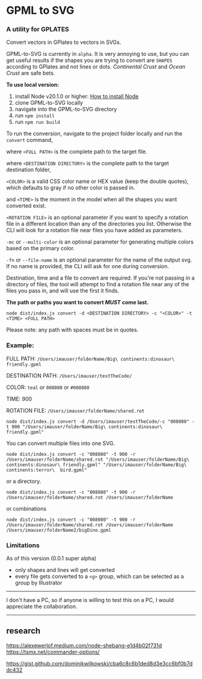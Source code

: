 # GPML to SVG
### A utility for GPLATES

Convert vectors in GPlates to vectors in SVGs.

GPML-to-SVG is currently in `alpha`. It is very annoying to use, but you can get useful results if the shapes you are trying to convert are `SHAPES` according to GPlates and not lines or dots. _Continental Crust_ and _Ocean Crust_ are safe bets.


**To use local version:**
1. install Node v20.1.0 or higher: [How to install Node](https://nodejs.org/en/learn/getting-started/how-to-install-nodejs)
2. clone GPML-to-SVG locally
3. navigate into the GPML-to-SVG directory
4. run `npm install`
5. run `npm run build`


To run the conversion, navigate to the project folder locally and run the `convert` command, 

where  `<FULL PATH>` is the complete path to the target file. 

where  `<DESTINATION DIRECTORY>` is the complete path to the target destination folder, 

`<COLOR>` is a valid CSS color name or HEX value (keep the double quotes), which defaults to gray if no other color is passed in.

and `<TIME>` is the moment in the model when all the shapes you want converted exist.

`<ROTATION FILE>` is an optional parameter if you want to specify a rotation file in a different location than any of the directories you list. Otherwise the CLI will look for a rotation file near files you have added as parameters. 

`-mc` or `--multi-color` is an optional parameter for generating multiple colors based on the primary color.

`-fn` or `--file-name` is an optional parameter for the name of the output svg. If no name is provided, the CLI will ask for one during conversion.

Destination, time and a file to convert are required. If you're not passing in a directory of files, the tool will attempt to find a rotation file near any of the files you pass in, and will use the first it finds.

**The path or paths you want to convert *MUST* come last.**

`node dist/index.js convert -d <DESTINATION DIRECTORY> -c "<COLOR>" -t <TIME> <FULL PATH>`

Please note: any path with spaces must be in quotes.

### Example:
FULL PATH: `/Users/imauser/folderName/Big\ continents:dinosaur\ friendly.gpml`

DESTINATION PATH: `/Users/imauser/testTheCode/`

COLOR: `teal` or `008080` or `#008080`

TIME: 900

ROTATION FILE: `/Users/imauser/folderName/shared.rot`

`node dist/index.js convert -d /Users/imauser/testTheCode/-c "008080" -t 900 "/Users/imauser/folderName/Big\ continents:dinosaur\ friendly.gpml"`

You can convert multiple files into one SVG.

`node dist/index.js convert -c "008080" -t 900 -r /Users/imauser/folderName/shared.rot "/Users/imauser/folderName/Big\ continents:dinosaur\ friendly.gpml" "/Users/imauser/folderName/Big\ continents:terror\  bird.gpml"`

or a directory.

`node dist/index.js convert -c "008080" -t 900 -r /Users/imauser/folderName/shared.rot /Users/imauser/folderName`

or combinations

`node dist/index.js convert -c "008080" -t 900 -r /Users/imauser/folderName/shared.rot /Users/imauser/folderName /Users/imauser/folderName2/bigDino.gpml`

### Limitations
As of this version (0.0.1 super alpha) 
- only shapes and lines will get converted
- every file gets converted to a `<g>` group, which can be selected as a group by Illustrator

-----------
I don't have a PC, so if anyone is willing to test this on a PC, I would appreciate the collaboration.


------------

## research

https://alexewerlof.medium.com/node-shebang-e1d4b02f731d
https://tsmx.net/commander-options/

https://gist.github.com/dominikwilkowski/cba6c8c6b1ded8d3e3cc6bf0b7ddc432
